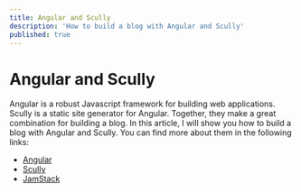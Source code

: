 ```yaml
---
title: Angular and Scully
description: 'How to build a blog with Angular and Scully'
published: true
---
```

# Angular and Scully
Angular is a robust Javascript framework for building web applications. Scully is a static site generator for Angular. Together, they make a great combination for building a blog. In this article, I will show you how to build a blog with Angular and Scully.
You can find more about them in the following links:
- [Angular](https://angular.io/)
- [Scully](https://scully.io/)
- [JamStack](https://jamstack.org/)
